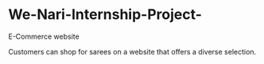 # We-Nari-Internship-Project-
E-Commerce website

Customers can shop for sarees on a website that offers a diverse selection.
